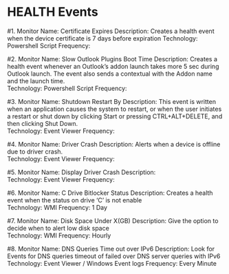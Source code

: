 # HEALTH Events 

#1. 	Monitor Name: 	Certificate Expires
		Description: 	Creates a health event when the device certificate is 7 days before expiration
		Technology:		Powershell Script
		Frequency:
	
#2. 	Monitor Name: 	Slow Outlook Plugins Boot Time
		Description: 	Creates a health event whenever an Outlook’s addon launch takes more 5 sec during Outlook launch. The event also sends a contextual with the Addon name and the launch time. 	
		Technology:		Powershell Script
		Frequency:
	
#3. 	Monitor Name: 	Shutdown Restart By
		Description: 	This event is written when an application causes the system to restart, or when the user initiates a restart or shut down by clicking Start or pressing CTRL+ALT+DELETE, and then clicking Shut Down. 	
		Technology:		Event Viewer
		Frequency:
	
#4. 	Monitor Name: 	Driver Crash
		Description: 	Alerts when a device is offline due to driver crash.  	
		Technology:		Event Viewer
		Frequency:
	
#5. 	Monitor Name: 	Display Driver Crash
		Description: 	  	
		Technology:		Event Viewer
		Frequency:
	
#6. 	Monitor Name: 	C Drive Bitlocker Status
		Description: 	Creates a health event when the status on drive ‘C’ is not enable 	
		Technology:		WMI
		Frequency: 		1 Day
	
#7. 	Monitor Name: 	Disk Space Under X(GB)
		Description: 	Give the option to decide when to alert low disk space 	
		Technology:		WMI
		Frequency: 		Hourly

#8.	Monitor Name: 	DNS Queries Time out over IPv6
		Description: 	Look for Events for DNS queries timeout of failed over DNS server queries with IPv6  	
		Technology:		Event Viewer / Windows Event logs
		Frequency: 		Every Minute
	
